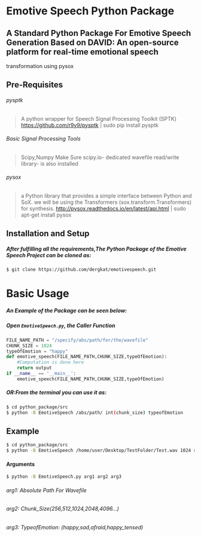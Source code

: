 # Emotive Speech Python Package

## A Standard Python Package For Emotive Speech Generation Based on DAVID: An open-source platform for real-time emotional speech
transformation using pysox

Pre-Requisites
-------------
###### pysptk
> A python wrapper for Speech Signal Processing Toolkit (SPTK)
> https://github.com/r9y9/pysptk | sudo pip install pysptk

###### Basic Signal Processing Tools 
> Scipy,Numpy
> Make Sure scipy.io- dedicated wavefile read/write library- is also installed

###### pysox
> a Python library that provides a simple interface between Python and SoX.
> we will be using the Transformers (sox.transform.Transformers) for synthesis.
> http://pysox.readthedocs.io/en/latest/api.html | sudo apt-get install pysox

Installation and Setup
-----
##### After fulfilling all the requirements,The Python Package of the Emotive Speech Project can be cloned as:
```sh
$ git clone https://github.com/dergkat/emotivespeech.git
```
Basic Usage
===========
##### An Example of the Package can be seen below:
##### Open `EmotiveSpeech.py`, the Caller Function
```python
FILE_NAME_PATH = "/specify/abs/path/for/the/wavefile"
CHUNK_SIZE = 1024	  
typeOfEmotion = "happy"
def emotive_speech(FILE_NAME_PATH,CHUNK_SIZE,typeOfEmotion):
	#Computation is done here
	return output
if __name__ == '__main__':	
	emotive_speech(FILE_NAME_PATH,CHUNK_SIZE,typeOfEmotion)
```
##### OR:From the terminal you can use it as:
```sh
$ cd python_package/src
$ python -B EmotiveSpeech /abs/path/ int(chunk_size) typeofEmotion
```
Example
-----
```sh
$ cd python_package/src
$ python -B EmotiveSpeech /home/user/Desktop/TestFolder/Test.wav 1024 sad
```
#### Arguments
```sh
$ python -B EmotiveSpeech.py arg1 arg2 arg3
```
###### arg1: Absolute Path For Wavefile
###### arg2: Chunk_Size(256,512,1024,2048,4096...)
###### arg3: TypeofEmotion: (happy,sad,afraid,happy_tensed) 



